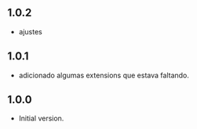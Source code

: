 ## 1.0.2

- ajustes

## 1.0.1

- adicionado algumas extensions que estava faltando.

## 1.0.0

- Initial version.
